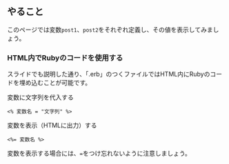 ## やること
このページでは変数`post1`、`post2`をそれぞれ定義し、その値を表示してみましょう。

### HTML内でRubyのコードを使用する
スライドでも説明した通り、「.erb」のつくファイルではHTML内にRubyのコードを埋め込むことが可能です。

変数に文字列を代入する
```erb
<% 変数名 = "文字列" %>
```
変数を表示（HTMLに出力）する
```erb
<%= 変数名 %>
```

変数を表示する場合には、`=`をつけ忘れないように注意しましょう。
